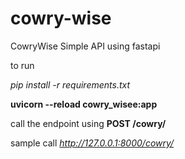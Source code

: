# cowry-wise
CowryWise Simple API using fastapi


to run

*pip install -r requirements.txt*

**uvicorn --reload cowry_wisee:app**

call the endpoint using  **POST /cowry/**

sample call *http://127.0.0.1:8000/cowry/*
